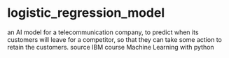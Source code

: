 # logistic_regression_model
an AI model for a telecommunication company, to predict when its customers will leave for a competitor, so that they can take some action to retain the customers.
source IBM course Machine Learning with python 
